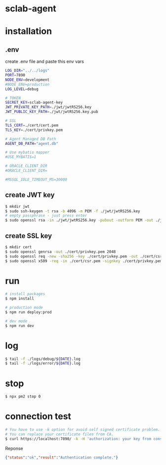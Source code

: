 # sclab-agent

# installation
## .env
create .env file and paste this env vars
~~~bash
LOG_DIR="../../logs"
PORT=7890
NODE_ENV=development
#NODE_ENV=production
LOG_LEVEL=debug

# TOKEN
SECRET_KEY=sclab-agent-key
JWT_PRIVATE_KEY_PATH=./jwt/jwtRS256.key
JWT_PUBLIC_KEY_PATH=./jwt/jwtRS256.key.pub

# SSL
TLS_CERT=./cert/cert.pem
TLS_KEY=./cert/privkey.pem

# Agent Managed DB Path
AGENT_DB_PATH="agent.db"

# Use mybatis mapper
#USE_MYBATIS=1

# ORACLE_CLIENT_DIR
#ORACLE_CLIENT_DIR=

#MSSQL_IDLE_TIMEOUT_MS=30000
~~~

## create JWT key
~~~bash
$ mkdir jwt
$ sudo ssh-keygen -t rsa -b 4096 -m PEM -f ./jwt/jwtRS256.key
# empty passphrase - just press enter
$ sudo openssl rsa -in ./jwt/jwtRS256.key -pubout -outform PEM -out ./jwt/jwtRS256.key.pub
~~~

## create SSL key
~~~bash
$ mkdir cert
$ sudo openssl genrsa -out ./cert/privkey.pem 2048
$ sudo openssl req -new -sha256 -key ./cert/privkey.pem -out ./cert/csr.pem
$ sudo openssl x509 -req -in ./cert/csr.pem -signkey ./cert/privkey.pem -out ./cert/cert.pem
~~~

# run
~~~bash
# install packages
$ npm install

# production mode
$ npm run deploy:prod

# dev mode
$ npm run dev
~~~

# log
~~~bash
$ tail -f ./logs/debug/${DATE}.log
$ tail -f ./logs/error/${DATE}.log
~~~

# stop
~~~bash
$ npx pm2 stop 0
~~~

# connection test
~~~bash
# You have to use -k option for avoid self signed certificate problem.
# You can replace your certificate files from CA.
$ curl https://localhost:7890/ -k -H 'authorization: your key from console log'
~~~
Reponse
~~~json
{"status":"ok","result":"Authentication complete."}
~~~